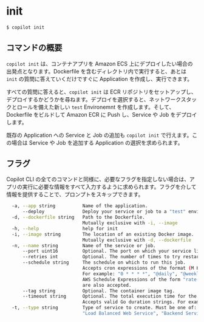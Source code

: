 # init
```bash
$ copilot init
```

## コマンドの概要
`copilot init` は、コンテナアプリを Amazon ECS 上にデプロイしたい場合の出発点となります。Dockerfile を含むディレクトリ内で実行すると、あとは `init` の質問に答えていくだけですぐに Application を作成し、実行できます。

すべての質問に答えると、`copilot init` は ECR リポジトリをセットアップし、デプロイするかどうかを尋ねます。デプロイを選択すると、ネットワークスタックとロールを備えた新しい `test` Environemnt を作成します。そして、Dockerfile をビルドして Amazon ECR に Push し、Service や Job をデプロイします。

既存の Application への Service と Job の追加も `copilot init` で行えます。この場合は Service や Job を追加する Application の選択を求められます。

## フラグ

Copilot CLI の全てのコマンドと同様に、必要なフラグを指定しない場合は、アプリの実行に必要な情報をすべて入力するように求められます。フラグを介して情報を提供することで、プロンプトをスキップできます。

```sh
  -a, --app string          Name of the application.
      --deploy              Deploy your service or job to a "test" environment.
  -d, --dockerfile string   Path to the Dockerfile.
                            Mutually exclusive with -i, --image
  -h, --help                help for init
  -i, --image string        The location of an existing Docker image.
                            Mutually exclusive with -d, --dockerfile
  -n, --name string         Name of the service or job.
      --port uint16         Optional. The port on which your service listens.
      --retries int         Optional. The number of times to try restarting the job on a failure.
      --schedule string     The schedule on which to run this job. 
                            Accepts cron expressions of the format (M H DoM M DoW) and schedule definition strings. 
                            For example: "0 * * * *", "@daily", "@weekly", "@every 1h30m".
                            AWS Schedule Expressions of the form "rate(10 minutes)" or "cron(0 12 L * ? 2021)"
                            are also accepted.
      --tag string          Optional. The container image tag.
      --timeout string      Optional. The total execution time for the task, including retries.
                            Accepts valid Go duration strings. For example: "2h", "1h30m", "900s".
  -t, --type string         Type of service to create. Must be one of:
                            "Load Balanced Web Service", "Backend Service", "Scheduled Job"
```
